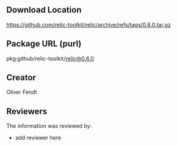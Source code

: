 ## Download Location

https://github.com/relic-toolkit/relic/archive/refs/tags/0.6.0.tar.gz

## Package URL (purl)

pkg:github/relic-toolkit/relic@0.6.0

## Creator

Oliver Fendt

## Reviewers

The information was reviewed by:

* add reviewer here
